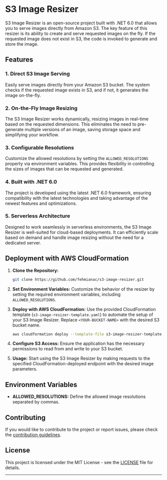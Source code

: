 
# S3 Image Resizer

S3 Image Resizer is an open-source project built with .NET 6.0 that allows you to serve images directly from Amazon S3. The key feature of this resizer is its ability to create and serve requested images on the fly. If the requested image does not exist in S3, the code is invoked to generate and store the image.

## Features

### 1. Direct S3 Image Serving

Easily serve images directly from your Amazon S3 bucket. The system checks if the requested image exists in S3, and if not, it generates the image on-the-fly.

### 2. On-the-Fly Image Resizing

The S3 Image Resizer works dynamically, resizing images in real-time based on the requested dimensions. This eliminates the need to pre-generate multiple versions of an image, saving storage space and simplifying your workflow.

### 3. Configurable Resolutions

Customize the allowed resolutions by setting the `ALLOWED_RESOLUTIONS` property via environment variables. This provides flexibility in controlling the sizes of images that can be requested and generated.

### 4. Built with .NET 6.0

The project is developed using the latest .NET 6.0 framework, ensuring compatibility with the latest technologies and taking advantage of the newest features and optimizations.

### 5. Serverless Architecture

Designed to work seamlessly in serverless environments, the S3 Image Resizer is well-suited for cloud-based deployments. It can efficiently scale based on demand and handle image resizing without the need for a dedicated server.

## Deployment with AWS CloudFormation

1. **Clone the Repository:**
   ```bash
   git clone https://github.com/fehmianac/s3-image-resizer.git
   ```

2. **Set Environment Variables:**
   Customize the behavior of the resizer by setting the required environment variables, including `ALLOWED_RESOLUTIONS`.

3. **Deploy with AWS CloudFormation:**
   Use the provided CloudFormation template (`s3-image-resizer-template.yaml`) to automate the setup of your S3 Image Resizer. Replace `<YOUR-BUCKET-NAME>` with the desired S3 bucket name.
   ```bash
   aws cloudformation deploy --template-file s3-image-resizer-template.yaml --stack-name S3ImageResizerStack --parameter-overrides ImageResizerBucketName=<YOUR-BUCKET-NAME>
   ```

4. **Configure S3 Access:**
   Ensure the application has the necessary permissions to read from and write to your S3 bucket.

5. **Usage:**
   Start using the S3 Image Resizer by making requests to the specified CloudFormation-deployed endpoint with the desired image parameters.

## Environment Variables

- **ALLOWED_RESOLUTIONS:** Define the allowed image resolutions separated by commas.

## Contributing

If you would like to contribute to the project or report issues, please check the [contribution guidelines](CONTRIBUTING.md).

## License

This project is licensed under the MIT License - see the [LICENSE](LICENSE) file for details.

---
